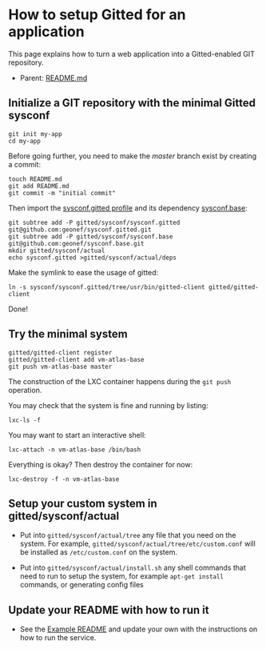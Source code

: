 # How to setup Gitted for an application

This page explains how to turn a web application into a Gitted-enabled
GIT repository.

* Parent: [README.md](../README.md)


## Initialize a GIT repository with the minimal Gitted sysconf

```
git init my-app
cd my-app
```

Before going further, you need to make the *master* branch exist by
creating a commit:
```
touch README.md
git add README.md
git commit -m "initial commit"
```

Then import the
[sysconf.gitted profile](https://github.com/geonef/sysconf.gitted) and
its dependency [sysconf.base](https://github.com/geonef/sysconf.base):

```
git subtree add -P gitted/sysconf/sysconf.gitted git@github.com:geonef/sysconf.gitted.git
git subtree add -P gitted/sysconf/sysconf.base git@github.com:geonef/sysconf.base.git
mkdir gitted/sysconf/actual
echo sysconf.gitted >gitted/sysconf/actual/deps
```

Make the symlink to ease the usage of gitted:
```
ln -s sysconf/sysconf.gitted/tree/usr/bin/gitted-client gitted/gitted-client
```

Done!


## Try the minimal system

```
gitted/gitted-client register
gitted/gitted-client add vm-atlas-base
git push vm-atlas-base master
```

The construction of the LXC container happens during the ```git
push``` operation.

You may check that the system is fine and running by listing:
```
lxc-ls -f
```

You may want to start an interactive shell:
```
lxc-attach -n vm-atlas-base /bin/bash
```

Everything is okay? Then destroy the container for now:
```
lxc-destroy -f -n vm-atlas-base
```

## Setup your custom system in gitted/sysconf/actual

* Put into ```gitted/sysconf/actual/tree``` any file that you need on
  the system. For example,
  ```gitted/sysconf/actual/tree/etc/custom.conf``` will be installed
  as ```/etc/custom.conf``` on the system.
  
* Put into ```gitted/sysconf/actual/install.sh``` any shell commands
  that need to run to setup the system, for example ```apt-get
  install``` commands, or generating config files

## Update your README with how to run it

* See the [Example README](example-of-readme.md) and update your own
  with the instructions on how to run the service.
